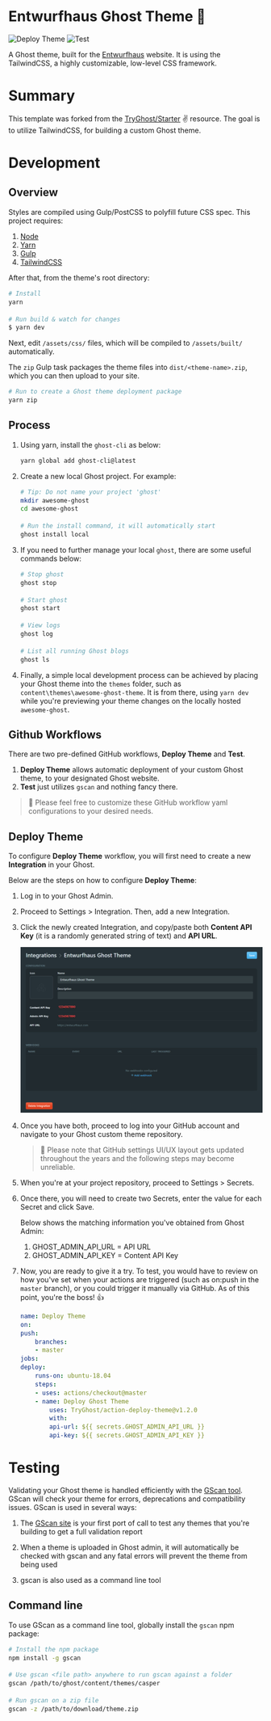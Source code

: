 # Entwurfhaus Ghost Theme 👻

![Deploy Theme](https://github.com/brifiction/entwurfhaus-ghost-theme/workflows/Deploy%20Theme/badge.svg) ![Test](https://github.com/brifiction/entwurfhaus-ghost-theme/workflows/Test/badge.svg)

A Ghost theme, built for the [Entwurfhaus](https://entwurfhaus.com) website. It is using the TailwindCSS, a highly customizable, low-level CSS framework.

# Summary

This template was forked from the [TryGhost/Starter](https://github.com/TryGhost/Starter) ✌️ resource. The goal is to utilize TailwindCSS, for building a custom Ghost theme.

# Development

## Overview

Styles are compiled using Gulp/PostCSS to polyfill future CSS spec. This project requires:

1. [Node](https://nodejs.org/)
1. [Yarn](https://yarnpkg.com/) 
1. [Gulp](https://gulpjs.com)
1. [TailwindCSS](https://tailwindcss.com)

After that, from the theme's root directory:

```bash
# Install
yarn

# Run build & watch for changes
$ yarn dev
```

Next, edit `/assets/css/` files, which will be compiled to `/assets/built/` automatically.

The `zip` Gulp task packages the theme files into `dist/<theme-name>.zip`, which you can then upload to your site.

```bash
# Run to create a Ghost theme deployment package
yarn zip
```

## Process

1. Using yarn, install the ``ghost-cli`` as below:
    ```bash
    yarn global add ghost-cli@latest
    ```
1. Create a new local Ghost project. For example:
    ```bash
    # Tip: Do not name your project 'ghost'
    mkdir awesome-ghost
    cd awesome-ghost

    # Run the install command, it will automatically start
    ghost install local
    ```
1. If you need to further manage your local ``ghost``, there are some useful commands below:

    ```bash
    # Stop ghost
    ghost stop

    # Start ghost
    ghost start

    # View logs
    ghost log

    # List all running Ghost blogs
    ghost ls
    ```
1. Finally, a simple local development process can be achieved by placing your Ghost theme into the ``themes`` folder, such as ``content\themes\awesome-ghost-theme``. It is from there, using ``yarn dev`` while you're previewing your theme changes on the locally hosted ``awesome-ghost``.    

## Github Workflows

There are two pre-defined GitHub workflows, **Deploy Theme** and **Test**. 

1. **Deploy Theme** allows automatic deployment of your custom Ghost theme, to your designated Ghost website.
1. **Test** just utilizes ``gscan`` and nothing fancy there.

> 🔨 Please feel free to customize these GitHub workflow yaml configurations to your desired needs.

## Deploy Theme

To configure **Deploy Theme** workflow, you will first need to create a new **Integration** in your Ghost.

Below are the steps on how to configure **Deploy Theme**:
1. Log in to your Ghost Admin.
1. Proceed to Settings > Integration. Then, add a new Integration.
1. Click the newly created Integration, and copy/paste both **Content API Key** (it is a randomly generated string of text) and **API URL**.

    ![image info](./github-workflows.jpg)
1. Once you have both, proceed to log into your GitHub account and navigate to your Ghost custom theme repository.

    > 🤔 Please note that GitHub settings UI/UX layout gets updated throughout the years and the following steps may become unreliable.

1. When you're at your project repository, proceed to Settings > Secrets. 
1. Once there, you will need to create two Secrets, enter the value for each Secret and click Save. 
   
   Below shows the matching information you've obtained from Ghost Admin:
    1. GHOST_ADMIN_API_URL = API URL
    1. GHOST_ADMIN_API_KEY = Content API Key
1. Now, you are ready to give it a try. To test, you would have to review on how you've set when your actions are triggered (such as on:push in the ``master`` branch), or you could trigger it manually via GitHub. As of this point, you're the boss! 👍

    ```yaml
    name: Deploy Theme
    on:
    push:
        branches:
        - master
    jobs:
    deploy:
        runs-on: ubuntu-18.04
        steps:
        - uses: actions/checkout@master
        - name: Deploy Ghost Theme
            uses: TryGhost/action-deploy-theme@v1.2.0
            with:
            api-url: ${{ secrets.GHOST_ADMIN_API_URL }}
            api-key: ${{ secrets.GHOST_ADMIN_API_KEY }}
    ```

# Testing

Validating your Ghost theme is handled efficiently with the [GScan tool](https://gscan.ghost.org/). GScan will check your theme for errors, deprecations and compatibility issues. GScan is used in several ways:

1. The [GScan site](https://gscan.ghost.org/) is your first port of call to test any themes that you're building to get a full validation report

1. When a theme is uploaded in Ghost admin, it will automatically be checked with gscan and any fatal errors will prevent the theme from being used

1. gscan is also used as a command line tool

## Command line

To use GScan as a command line tool, globally install the ``gscan`` npm package:

```bash
# Install the npm package
npm install -g gscan

# Use gscan <file path> anywhere to run gscan against a folder
gscan /path/to/ghost/content/themes/casper

# Run gscan on a zip file
gscan -z /path/to/download/theme.zip
```